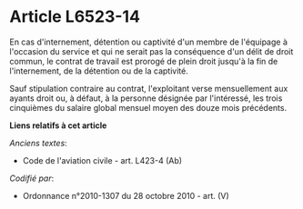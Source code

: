 # Article L6523-14

En cas d'internement, détention ou captivité d'un membre de l'équipage à l'occasion du service et qui ne serait pas la
conséquence d'un délit de droit commun, le contrat de travail est prorogé de plein droit jusqu'à la fin de l'internement, de
la détention ou de la captivité.

Sauf stipulation contraire au contrat, l'exploitant verse mensuellement aux ayants droit ou, à défaut, à la personne désignée
par l'intéressé, les trois cinquièmes du salaire global mensuel moyen des douze mois précédents.

**Liens relatifs à cet article**

_Anciens textes_:

  - Code de l'aviation civile - art. L423-4 (Ab)

_Codifié par_:

  - Ordonnance n°2010-1307 du 28 octobre 2010 - art. (V)
